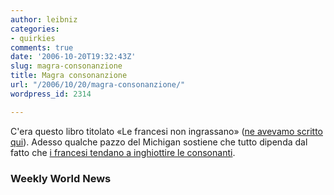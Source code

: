 ```yaml
---
author: leibniz
categories:
- quirkies
comments: true
date: '2006-10-20T19:32:43Z'
slug: magra-consonanzione
title: Magra consonanzione
url: "/2006/10/20/magra-consonanzione/"
wordpress_id: 2314

---
```

C'era questo libro titolato «Le francesi non ingrassano» ([ne avevamo scritto qui](https://www.leibniz-blogs.it/archives/2005/02/26/442)). Adesso qualche pazzo del Michigan sostiene che tutto dipenda dal fatto che [i francesi tendano a inghiottire le consonanti](https://www.weeklyworldnews.com/stories/2).

### Weekly World News
